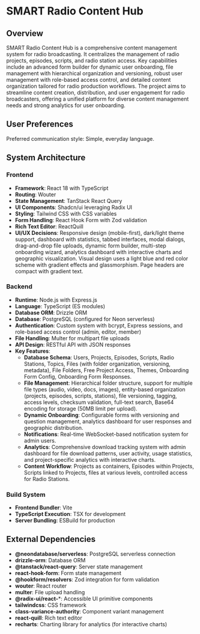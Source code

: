 # SMART Radio Content Hub

## Overview
SMART Radio Content Hub is a comprehensive content management system for radio broadcasting. It centralizes the management of radio projects, episodes, scripts, and radio station access. Key capabilities include an advanced form builder for dynamic user onboarding, file management with hierarchical organization and versioning, robust user management with role-based access control, and detailed content organization tailored for radio production workflows. The project aims to streamline content creation, distribution, and user engagement for radio broadcasters, offering a unified platform for diverse content management needs and strong analytics for user onboarding.

## User Preferences
Preferred communication style: Simple, everyday language.

## System Architecture

### Frontend
- **Framework**: React 18 with TypeScript
- **Routing**: Wouter
- **State Management**: TanStack React Query
- **UI Components**: Shadcn/ui leveraging Radix UI
- **Styling**: Tailwind CSS with CSS variables
- **Form Handling**: React Hook Form with Zod validation
- **Rich Text Editor**: ReactQuill
- **UI/UX Decisions**: Responsive design (mobile-first), dark/light theme support, dashboard with statistics, tabbed interfaces, modal dialogs, drag-and-drop file uploads, dynamic form builder, multi-step onboarding wizard, analytics dashboard with interactive charts and geographic visualization. Visual design uses a light blue and red color scheme with gradient effects and glassmorphism. Page headers are compact with gradient text.

### Backend
- **Runtime**: Node.js with Express.js
- **Language**: TypeScript (ES modules)
- **Database ORM**: Drizzle ORM
- **Database**: PostgreSQL (configured for Neon serverless)
- **Authentication**: Custom system with bcrypt, Express sessions, and role-based access control (admin, editor, member)
- **File Handling**: Multer for multipart file uploads
- **API Design**: RESTful API with JSON responses
- **Key Features**:
    - **Database Schema**: Users, Projects, Episodes, Scripts, Radio Stations, Topics, Files (with folder organization, versioning, metadata), File Folders, Free Project Access, Themes, Onboarding Form Config, Onboarding Form Responses.
    - **File Management**: Hierarchical folder structure, support for multiple file types (audio, video, docs, images), entity-based organization (projects, episodes, scripts, stations), file versioning, tagging, access levels, checksum validation, full-text search, Base64 encoding for storage (50MB limit per upload).
    - **Dynamic Onboarding**: Configurable forms with versioning and question management, analytics dashboard for user responses and geographic distribution.
    - **Notifications**: Real-time WebSocket-based notification system for admin users.
    - **Analytics**: Comprehensive download tracking system with admin dashboard for file download patterns, user activity, usage statistics, and project-specific analytics with interactive charts.
    - **Content Workflow**: Projects as containers, Episodes within Projects, Scripts linked to Projects, files at various levels, controlled access for Radio Stations.

### Build System
- **Frontend Bundler**: Vite
- **TypeScript Execution**: TSX for development
- **Server Bundling**: ESBuild for production

## External Dependencies
- **@neondatabase/serverless**: PostgreSQL serverless connection
- **drizzle-orm**: Database ORM
- **@tanstack/react-query**: Server state management
- **react-hook-form**: Form state management
- **@hookform/resolvers**: Zod integration for form validation
- **wouter**: React router
- **multer**: File upload handling
- **@radix-ui/react-***: Accessible UI primitive components
- **tailwindcss**: CSS framework
- **class-variance-authority**: Component variant management
- **react-quill**: Rich text editor
- **recharts**: Charting library for analytics (for interactive charts)